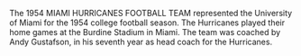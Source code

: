 The 1954 MIAMI HURRICANES FOOTBALL TEAM represented the University of Miami for the 1954 college football season. The Hurricanes played their home games at the Burdine Stadium in Miami. The team was coached by Andy Gustafson, in his seventh year as head coach for the Hurricanes.
